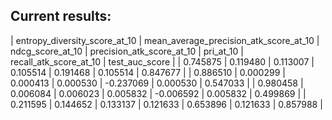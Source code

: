 ## Current results:

| entropy_diversity_score_at_10 | mean_average_precision_atk_score_at_10 | ndcg_score_at_10 | precision_atk_score_at_10 | pri_at_10 | recall_atk_score_at_10 | test_auc_score |
| 0.745875 | 0.119480 | 0.113007 | 0.105514 | 0.191468 | 0.105514 | 0.847677 |
| 0.886510 | 0.000299 | 0.000413 | 0.000530 | -0.237069 | 0.000530 | 0.547033 |
| 0.980458 | 0.006084 | 0.006023 | 0.005832 | -0.006592 | 0.005832 | 0.499869 |
| 0.211595 | 0.144652 | 0.133137 | 0.121633 | 0.653896 | 0.121633 | 0.857988 |
